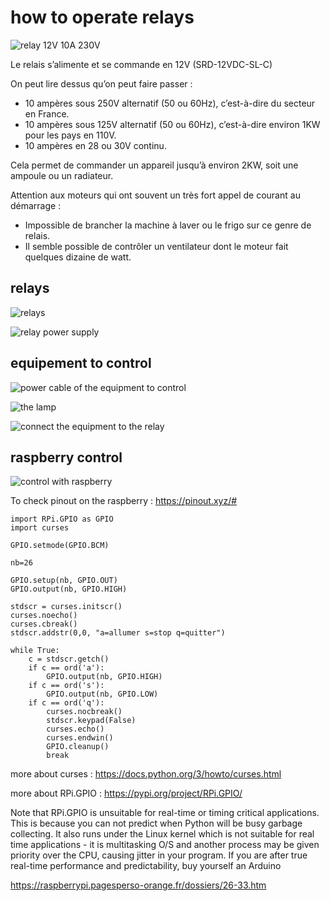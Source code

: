 # how to operate relays

![relay 12V 10A 230V](img_relays/songle12Vrelay10A.jpg)

Le relais s’alimente et se commande en 12V (SRD-12VDC-SL-C)

On peut lire dessus qu’on peut faire passer :

- 10 ampères sous 250V alternatif (50 ou 60Hz), c’est-à-dire du secteur en France.
- 10 ampères sous 125V alternatif (50 ou 60Hz), c’est-à-dire environ 1KW pour les pays en 110V. 
- 10 ampères en 28 ou 30V continu.

Cela permet de commander un appareil jusqu’à environ 2KW, soit une ampoule ou un radiateur. 

Attention aux moteurs qui ont souvent un très fort appel de courant au démarrage :

- Impossible de brancher la machine à laver ou le frigo sur ce genre de relais. 
- Il semble possible de contrôler un ventilateur dont le moteur fait quelques dizaine de watt.

## relays

![relays](img_relays/relays.jpg)

![relay power supply](img_relays/power_supply.jpg)

## equipement to control

![power cable of the equipment to control](img_relays/equipment_to_control1.jpeg)

![the lamp](img_relays/lamp.jpg)

![connect the equipment to the relay](img_relays/equipment_to_control2.jpeg)

## raspberry control

![control with raspberry](img_relays/RPI.jpg)

To check pinout on the raspberry : https://pinout.xyz/#

```
import RPi.GPIO as GPIO
import curses

GPIO.setmode(GPIO.BCM)

nb=26

GPIO.setup(nb, GPIO.OUT)
GPIO.output(nb, GPIO.HIGH)

stdscr = curses.initscr()
curses.noecho()
curses.cbreak()
stdscr.addstr(0,0, "a=allumer s=stop q=quitter")

while True:
    c = stdscr.getch()
    if c == ord('a'):
        GPIO.output(nb, GPIO.HIGH)
    if c == ord('s'):
        GPIO.output(nb, GPIO.LOW)
    if c == ord('q'):
        curses.nocbreak()
        stdscr.keypad(False)
        curses.echo()
        curses.endwin()
        GPIO.cleanup()
        break
```
more about curses : https://docs.python.org/3/howto/curses.html

more about RPi.GPIO : https://pypi.org/project/RPi.GPIO/

Note that RPi.GPIO is unsuitable for real-time or timing critical applications. This is because you can not predict when Python will be busy garbage collecting. It also runs under the Linux kernel which is not suitable for real time applications - it is multitasking O/S and another process may be given priority over the CPU, causing jitter in your program. If you are after true real-time performance and predictability, buy yourself an Arduino

https://raspberrypi.pagesperso-orange.fr/dossiers/26-33.htm
